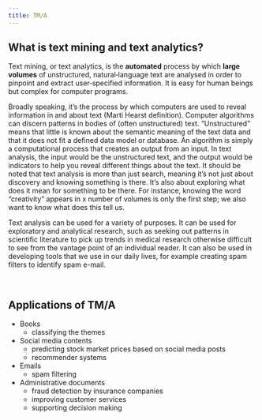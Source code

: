 ```yaml
---
title: TM/A
---
```


## What is text mining and text analytics?
Text mining, or text analytics, is the **automated** process by which **large volumes** of unstructured, natural‐language text are analysed in order to pinpoint and extract user‐specified information. It is easy for human beings but complex for computer programs.

Broadly speaking, it’s the process by which computers are used to reveal information in and about text (Marti Hearst definition). Computer algorithms can discern patterns in bodies of (often unstructured) text. ”Unstructured” means that little is known about the semantic meaning of the text data and that it does not fit a defined data model or database. An algorithm is simply a computational process that creates an output from an input. In text analysis, the input would be the unstructured text, and the output would be indicators to help you reveal different things about the text. It should be noted that text analysis is more than just search, meaning it’s not just about discovery and knowing something is there. It’s also about exploring what does it mean for something to be there. For instance, knowing the word “creativity” appears in x number of volumes is only the first step; we also want to know what does this tell us. 

Text analysis can be used for a variety of purposes. It can be used for exploratory and analytical research, such as seeking out patterns in scientific literature to pick up trends in medical research otherwise difficult to see from the vantage point of an individual reader. It can also be used in developing tools that we use in our daily lives, for example creating spam filters to identify spam e-mail.

<br> 

## Applications of TM/A
* Books
  * classifying the themes
* Social media contents
  * predicting stock market prices based on social media posts
  * recommender systems
* Emails
  * spam filtering
* Administrative documents
  * fraud detection by insurance companies
  * improving customer services
  * supporting decision making

